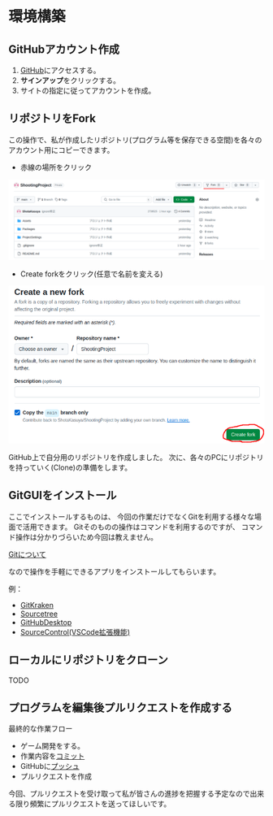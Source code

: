 # 環境構築


## GitHubアカウント作成

1. [GitHub](https://github.com/)にアクセスする。
2. **サインアップ**をクリックする。
3. サイトの指定に従ってアカウントを作成。

## リポジトリをFork

この操作で、私が作成したリポジトリ(プログラム等を保存できる空間)を各々のアカウント用にコピーできます。

* 赤線の場所をクリック

![ForkImage](Fork.png)

* Create forkをクリック(任意で名前を変える)

![CreateForkImage](CreateFork.png)

GitHub上で自分用のリポジトリを作成しました。
次に、各々のPCにリポジトリを持っていく(Clone)の準備をします。

## GitGUIをインストール

ここでインストールするものは、
今回の作業だけでなくGitを利用する様々な場面で活用できます。
Gitそのものの操作はコマンドを利用するのですが、
コマンド操作は分かりづらいため今回は教えません。

[Gitについて](https://backlog.com/ja/git-tutorial/)

なので操作を手軽にできるアプリをインストールしてもらいます。

例：
* [GitKraken](https://www.gitkraken.com/)
* [Sourcetree](https://www.sourcetreeapp.com/)
* [GitHubDesktop](https://docs.github.com/ja/desktop/installing-and-authenticating-to-github-desktop/installing-github-desktop)
* [SourceControl(VSCode拡張機能)](https://code.visualstudio.com/docs/sourcecontrol/intro-to-git)

## ローカルにリポジトリをクローン

TODO

## プログラムを編集後プルリクエストを作成する

最終的な作業フロー
* ゲーム開発をする。
* 作業内容を[コミット](https://backlog.com/ja/git-tutorial/intro/03/)
* GitHubに[プッシュ](https://backlog.com/ja/git-tutorial/intro/09/)
* プルリクエストを作成

今回、プルリクエストを受け取って私が皆さんの進捗を把握する予定なので出来る限り頻繁にプルリクエストを送ってほしいです。
